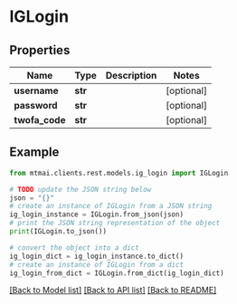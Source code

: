 # IGLogin


## Properties

Name | Type | Description | Notes
------------ | ------------- | ------------- | -------------
**username** | **str** |  | [optional] 
**password** | **str** |  | [optional] 
**twofa_code** | **str** |  | [optional] 

## Example

```python
from mtmai.clients.rest.models.ig_login import IGLogin

# TODO update the JSON string below
json = "{}"
# create an instance of IGLogin from a JSON string
ig_login_instance = IGLogin.from_json(json)
# print the JSON string representation of the object
print(IGLogin.to_json())

# convert the object into a dict
ig_login_dict = ig_login_instance.to_dict()
# create an instance of IGLogin from a dict
ig_login_from_dict = IGLogin.from_dict(ig_login_dict)
```
[[Back to Model list]](../README.md#documentation-for-models) [[Back to API list]](../README.md#documentation-for-api-endpoints) [[Back to README]](../README.md)


